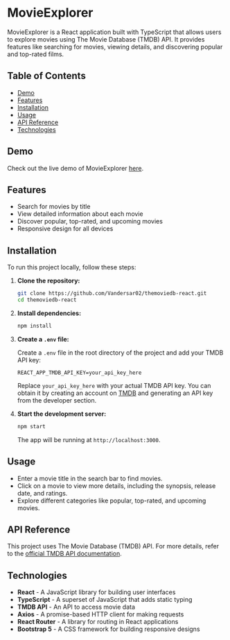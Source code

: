 # MovieExplorer

MovieExplorer is a React application built with TypeScript that allows users to explore movies using The Movie Database (TMDB) API. It provides features like searching for movies, viewing details, and discovering popular and top-rated films.

## Table of Contents

- [Demo](#demo)
- [Features](#features)
- [Installation](#installation)
- [Usage](#usage)
- [API Reference](#api-reference)
- [Technologies](#technologies)

## Demo

Check out the live demo of MovieExplorer [here](#).

## Features

- Search for movies by title
- View detailed information about each movie
- Discover popular, top-rated, and upcoming movies
- Responsive design for all devices

## Installation

To run this project locally, follow these steps:

1. **Clone the repository:**

   ```bash
   git clone https://github.com/Vandersar02/themoviedb-react.git
   cd themoviedb-react
   ```

2. **Install dependencies:**

   ```bash
   npm install
   ```

3. **Create a `.env` file:**

   Create a `.env` file in the root directory of the project and add your TMDB API key:

   ```plaintext
   REACT_APP_TMDB_API_KEY=your_api_key_here
   ```

   Replace `your_api_key_here` with your actual TMDB API key. You can obtain it by creating an account on [TMDB](https://www.themoviedb.org/) and generating an API key from the developer section.

4. **Start the development server:**

   ```bash
   npm start
   ```

   The app will be running at `http://localhost:3000`.

## Usage

- Enter a movie title in the search bar to find movies.
- Click on a movie to view more details, including the synopsis, release date, and ratings.
- Explore different categories like popular, top-rated, and upcoming movies.

## API Reference

This project uses The Movie Database (TMDB) API. For more details, refer to the [official TMDB API documentation](https://developers.themoviedb.org/3/getting-started/introduction).

## Technologies

- **React** - A JavaScript library for building user interfaces
- **TypeScript** - A superset of JavaScript that adds static typing
- **TMDB API** - An API to access movie data
- **Axios** - A promise-based HTTP client for making requests
- **React Router** - A library for routing in React applications
- **Bootstrap 5** - A CSS framework for building responsive designs

